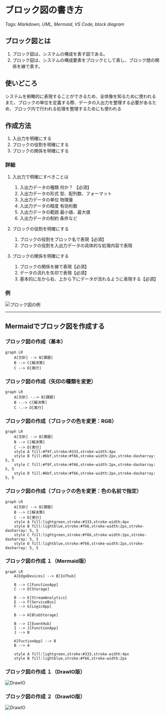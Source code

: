 # ブロック図の書き方
*Tags: Markdown, UML, Mermaid, VS Code, block diagram*

## ブロック図とは
1. ブロック図は、システムの構成を表す図である。
1. ブロック図は、システムの構成要素をブロックとして表し、ブロック間の関係を線で表す。

## 使いどころ
システムを俯瞰的に表現することができるため、全体像を知るために使われる
また、ブロックの単位を定義する際、データの入出力を整理する必要があるため、ブロック内で行われる処理を整理するためにも使われる

## 作成方法
1. 入出力を明確にする
1. ブロックの役割を明確にする
1. ブロックの関係を明確にする

### 詳細
1. 入出力で明確にすべきことは
    1. 入出力データの種類 何か？ 【必須】
    1. 入出力データの形式 型、配列数、フォーマット
    1. 入出力データの単位 物理量
    1. 入出力データの精度 有効桁数
    1. 入出力データの範囲 最小値、最大値
    1. 入出力データの制約 条件など

1. ブロックの役割を明確にする
    1. ブロックの役割をブロック名で表現【必須】
    1. ブロックの役割を入出力データの具体的な処理内容で表現

1. ブロックの関係を明確にする
    1. ブロックの関係を線で表現【必須】
    1. データの流れを矢印で表現【必須】
    1. 基本的に左から右、上から下にデータが流れるように表現する【必須】

### 例
![ブロック図の例](./img/inject-node.drawio.png)

---

## Mermaidでブロック図を作成する
### ブロック図の作成（基本）
```mermaid
graph LR
    A[方針] --> B[課題]
    B --> C[解決策]
    C --> D[実行]
```
### ブロック図の作成（矢印の種類を変更）
```mermaid
graph LR
    A[方針] -.-> B[課題]
    B -.-> C[解決策]
    C -.-> D[実行]
```
### ブロック図の作成（ブロックの色を変更：RGB）
```mermaid
graph LR
    A[方針] --> B[課題]
    B --> C[解決策]
    C --> D[実行]
    style A fill:#f9f,stroke:#333,stroke-width:4px
    style B fill:#bbf,stroke:#f66,stroke-width:2px,stroke-dasharray: 5, 5
    style C fill:#f9f,stroke:#f66,stroke-width:2px,stroke-dasharray: 5, 5
    style D fill:#bbf,stroke:#f66,stroke-width:2px,stroke-dasharray: 5, 5
```
### ブロック図の作成（ブロックの色を変更：色の名前で指定）
```mermaid
graph LR
    A[方針] --> B[課題]
    B --> C[解決策]
    C --> D[実行]
    style A fill:lightgreen,stroke:#333,stroke-width:4px
    style B fill:lightblue,stroke:#f66,stroke-width:2px,stroke-dasharray: 5, 5
    style C fill:lightgreen,stroke:#f66,stroke-width:2px,stroke-dasharray: 5, 5
    style D fill:lightblue,stroke:#f66,stroke-width:2px,stroke-dasharray: 5, 5
```
### ブロック図の作成 １（Mermaid版）
```mermaid
graph LR
    A[EdgeDevices] --> B[IoThub]
    
    B --> C[FunctionApp]
    C --> D[Storage]
    
    B --> E[StreamAnalytics]
    E --> F[ServiceBus]
    F --> G[LogicApp]

    B --> H[BlobStorage]

    B --> I[EventHub]
    I --> J[FunctionApp]
    J --> B

    K[FuctionApp] --> B
    B --> A

    style A fill:lightgreen,stroke:#333,stroke-width:4px
    style B fill:lightblue,stroke:#f66,stroke-width:2px
```
### ブロック図の作成 １（DrawIO版）
![DrawIO](img/senario.drawio.png)
### ブロック図の作成 ２（DrawIO版）
![DrawIO](img/senario2.drawio.png)